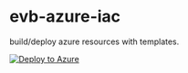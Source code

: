 # evb-azure-iac
build/deploy azure resources with templates.

[![Deploy to Azure](https://azuredeploy.net/deploybutton.svg)](https://deploy.azure.com/?repository={https://github.com/vanberge/evb-azure-iac/tree/master/win2016}?ptmpl={https://raw.githubusercontent.com/vanberge/evb-azure-iac/master/win2016/azuredeploy.parameters.json})
